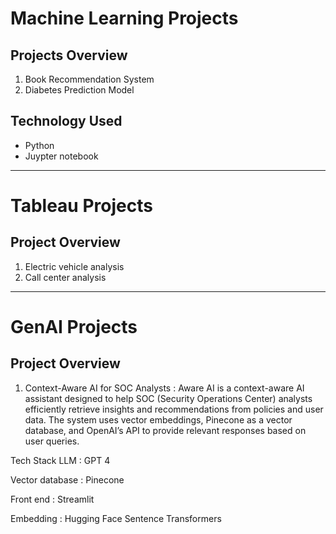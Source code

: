 # Machine Learning Projects

## Projects Overview
1)  Book Recommendation System
2)  Diabetes Prediction Model

## Technology Used
- Python
- Juypter notebook
---------------------------------------------------
# Tableau Projects

## Project Overview
1)  Electric vehicle analysis
2)  Call center analysis

--------------------------------------------------

# GenAI Projects

## Project Overview

1)  Context-Aware AI for SOC Analysts : Aware AI is a context-aware AI assistant designed to help SOC (Security Operations Center) analysts efficiently retrieve insights and recommendations from policies and user data. The system uses vector embeddings, Pinecone as a vector database, and OpenAI’s API to provide relevant responses based on user queries.

Tech Stack
LLM : GPT 4

Vector database : Pinecone

Front end : Streamlit

Embedding : Hugging Face Sentence Transformers






